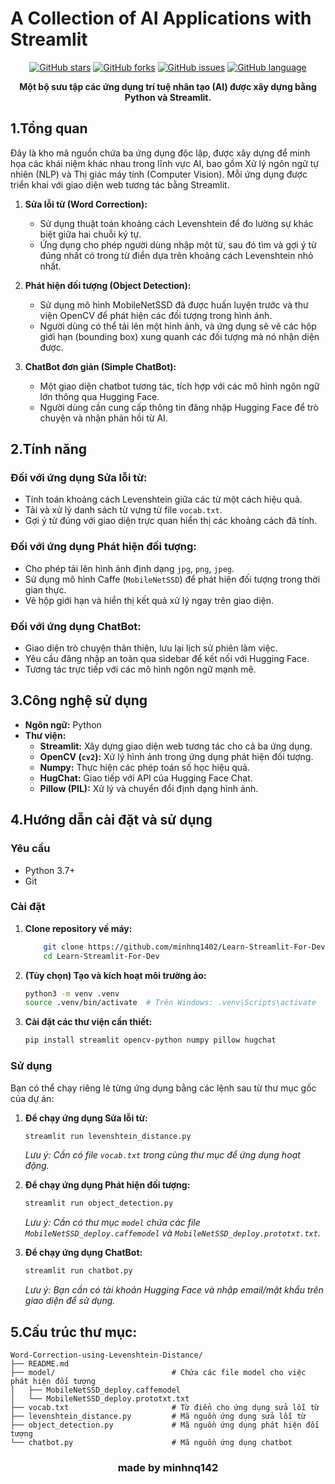 # A Collection of AI Applications with Streamlit

<div align="center">

[![GitHub stars](https://img.shields.io/github/stars/minhnq1402/Word-Correction-using-Levenshtein-Distance?style=for-the-badge)](https://github.com/minhnq1402/Word-Correction-using-Levenshtein-Distance/stargazers)
[![GitHub forks](https://img.shields.io/github/forks/minhnq1402/Word-Correction-using-Levenshtein-Distance?style=for-the-badge)](https://github.com/minhnq1402/Word-Correction-using-Levenshtein-Distance/network)
[![GitHub issues](https://img.shields.io/github/issues/minhnq1402/Word-Correction-using-Levenshtein-Distance?style=for-the-badge)](https://github.com/minhnq1402/Word-Correction-using-Levenshtein-Distance/issues)
[![GitHub language](https://img.shields.io/github/languages/top/minhnq1402/Word-Correction-using-Levenshtein-Distance?style=for-the-badge)](https://github.com/minhnq1402/Word-Correction-using-Levenshtein-Distance)

**Một bộ sưu tập các ứng dụng trí tuệ nhân tạo (AI) được xây dựng bằng Python và Streamlit.**

</div>

## 1.Tổng quan

Đây là kho mã nguồn chứa ba ứng dụng độc lập, được xây dựng để minh họa các khái niệm khác nhau trong lĩnh vực AI, bao gồm Xử lý ngôn ngữ tự nhiên (NLP) và Thị giác máy tính (Computer Vision). Mỗi ứng dụng được triển khai với giao diện web tương tác bằng Streamlit.

1.  **Sửa lỗi từ (Word Correction):**
    * Sử dụng thuật toán khoảng cách Levenshtein để đo lường sự khác biệt giữa hai chuỗi ký tự.
    * Ứng dụng cho phép người dùng nhập một từ, sau đó tìm và gợi ý từ đúng nhất có trong từ điển dựa trên khoảng cách Levenshtein nhỏ nhất.

2.  **Phát hiện đối tượng (Object Detection):**
    * Sử dụng mô hình MobileNetSSD đã được huấn luyện trước và thư viện OpenCV để phát hiện các đối tượng trong hình ảnh.
    * Người dùng có thể tải lên một hình ảnh, và ứng dụng sẽ vẽ các hộp giới hạn (bounding box) xung quanh các đối tượng mà nó nhận diện được.

3.  **ChatBot đơn giản (Simple ChatBot):**
    * Một giao diện chatbot tương tác, tích hợp với các mô hình ngôn ngữ lớn thông qua Hugging Face.
    * Người dùng cần cung cấp thông tin đăng nhập Hugging Face để trò chuyện và nhận phản hồi từ AI.

## 2.Tính năng

### Đối với ứng dụng Sửa lỗi từ:
-   Tính toán khoảng cách Levenshtein giữa các từ một cách hiệu quả.
-   Tải và xử lý danh sách từ vựng từ file `vocab.txt`.
-   Gợi ý từ đúng với giao diện trực quan hiển thị các khoảng cách đã tính.

### Đối với ứng dụng Phát hiện đối tượng:
-   Cho phép tải lên hình ảnh định dạng `jpg`, `png`, `jpeg`.
-   Sử dụng mô hình Caffe (`MobileNetSSD`) để phát hiện đối tượng trong thời gian thực.
-   Vẽ hộp giới hạn và hiển thị kết quả xử lý ngay trên giao diện.

### Đối với ứng dụng ChatBot:
-   Giao diện trò chuyện thân thiện, lưu lại lịch sử phiên làm việc.
-   Yêu cầu đăng nhập an toàn qua sidebar để kết nối với Hugging Face.
-   Tương tác trực tiếp với các mô hình ngôn ngữ mạnh mẽ.

## 3.Công nghệ sử dụng

-   **Ngôn ngữ:** Python
-   **Thư viện:**
    -   **Streamlit:** Xây dựng giao diện web tương tác cho cả ba ứng dụng.
    -   **OpenCV (`cv2`):** Xử lý hình ảnh trong ứng dụng phát hiện đối tượng.
    -   **Numpy:** Thực hiện các phép toán số học hiệu quả.
    -   **HugChat:** Giao tiếp với API của Hugging Face Chat.
    -   **Pillow (PIL):** Xử lý và chuyển đổi định dạng hình ảnh.

## 4.Hướng dẫn cài đặt và sử dụng

### Yêu cầu
-   Python 3.7+
-   Git

### Cài đặt

1.  **Clone repository về máy:**
    ```bash
        git clone https://github.com/minhnq1402/Learn-Streamlit-For-Dev.git
        cd Learn-Streamlit-For-Dev
    ```

2.  **(Tùy chọn) Tạo và kích hoạt môi trường ảo:**
    ```bash
    python3 -m venv .venv
    source .venv/bin/activate  # Trên Windows: .venv\Scripts\activate
    ```

3.  **Cài đặt các thư viện cần thiết:**
    ```bash
    pip install streamlit opencv-python numpy pillow hugchat
    ```

### Sử dụng

Bạn có thể chạy riêng lẻ từng ứng dụng bằng các lệnh sau từ thư mục gốc của dự án:

1.  **Để chạy ứng dụng Sửa lỗi từ:**
    ```bash
    streamlit run levenshtein_distance.py
    ```
    *Lưu ý: Cần có file `vocab.txt` trong cùng thư mục để ứng dụng hoạt động.*

2.  **Để chạy ứng dụng Phát hiện đối tượng:**
    ```bash
    streamlit run object_detection.py
    ```
    *Lưu ý: Cần có thư mục `model` chứa các file `MobileNetSSD_deploy.caffemodel` và `MobileNetSSD_deploy.prototxt.txt`.*

3.  **Để chạy ứng dụng ChatBot:**
    ```bash
    streamlit run chatbot.py
    ```
    *Lưu ý: Bạn cần có tài khoản Hugging Face và nhập email/mật khẩu trên giao diện để sử dụng.*

## 5.Cấu trúc thư mục:
```
Word-Correction-using-Levenshtein-Distance/
├── README.md
├── model/                          # Chứa các file model cho việc phát hiện đối tượng
│   ├── MobileNetSSD_deploy.caffemodel
│   └── MobileNetSSD_deploy.prototxt.txt
├── vocab.txt                       # Từ điển cho ứng dụng sửa lỗi từ
├── levenshtein_distance.py         # Mã nguồn ứng dụng sửa lỗi từ
├── object_detection.py             # Mã nguồn ứng dụng phát hiện đối tượng
└── chatbot.py                      # Mã nguồn ứng dụng chatbot
```
<div align="center">

### made by minhnq142

</div>